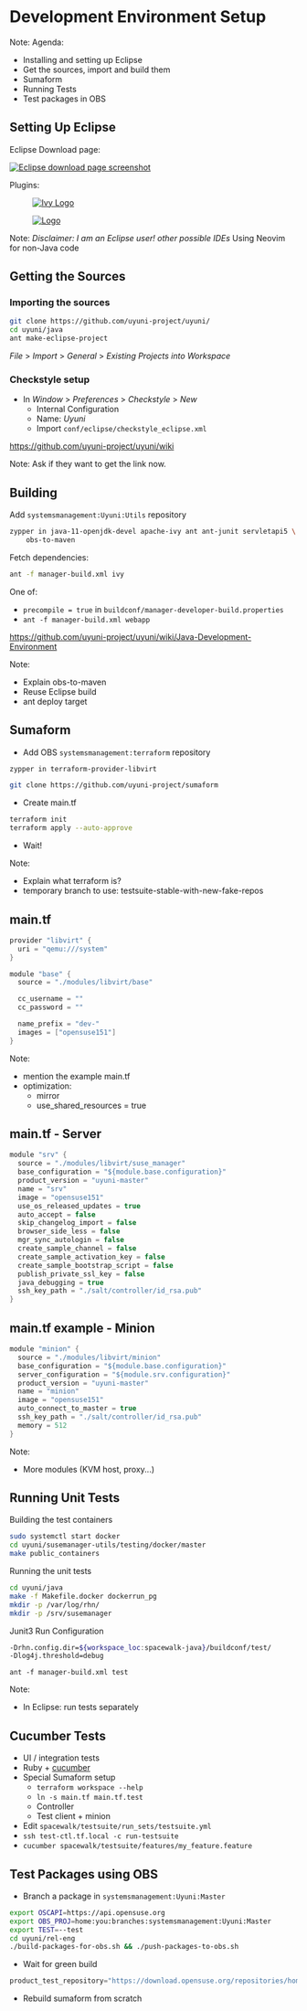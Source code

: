 <!-- .slide: data-state="section-break" id="dev-setup" data-menu-title="Development Setup" data-timing="15" -->
# Development Environment Setup

Note:
Agenda:
* Installing and setting up Eclipse
* Get the sources, import and build them
* Sumaform
* Running Tests
* Test packages in OBS


<!-- .slide: data-state="normal" id="eclipse-setup" data-menu-title="Setting up Eclipse" data-timing="60" -->
## Setting Up Eclipse

Eclipse Download page:

<a title="Eclipse Download Page"
  href="https://www.eclipse.org/downloads/packages/">
  <img alt="Eclipse download page screenshot" data-src="images/eclipse-download.png" class="hcenter"/>
</a>

Plugins:

<div class="container">
  <div class="item">
    <figure>
      <a href="http://ant.apache.org/ivy/ivyde/download.cgi">
        <img data-src="images/ivy-logo.png" alt="Ivy Logo" />
      </a>
    </figure>
  </div>
  <div class="item">
    <figure>
      <a href="https://checkstyle.org/eclipse-cs/#!/install">
        <img data-src="images/checkstyle-logo.png" alt=" Logo" />
      </a>
    </figure>
  </div>
</div>

Note:
*Disclaimer: I am an Eclipse user! other possible IDEs*
Using Neovim for non-Java code


<!-- .slide: data-state="normal" id="getting-sources" data-menu-title="Getting the Sources" data-timing="120" -->
## Getting the Sources

### Importing the sources

```bash
git clone https://github.com/uyuni-project/uyuni/
cd uyuni/java
ant make-eclipse-project
```

*File* > *Import* > *General* > *Existing Projects into Workspace*

### Checkstyle setup

* In *Window* > *Preferences* > *Checkstyle* > *New*
	* Internal Configuration
	* Name: *Uyuni*
	* Import `conf/eclipse/checkstyle_eclipse.xml`


<!-- .slide: data-state="normal" id="dev-wiki-link" data-menu-title="Development Wiki Link" data-timing="15" -->

<div class="qrcode" id="qrcode-wiki" />
<a href="https://github.com/uyuni-project/uyuni/wiki"
   id="wiki">
  https://github.com/uyuni-project/uyuni/wiki
</a>

Note:
Ask if they want to get the link now.


<!-- .slide: data-state="normal" id="building" data-menu-title="Building" data-timing="120" -->
## Building

Add `systemsmanagement:Uyuni:Utils` repository

```bash
zypper in java-11-openjdk-devel apache-ivy ant ant-junit servletapi5 \
    obs-to-maven
```

Fetch dependencies:

```bash
ant -f manager-build.xml ivy
```

One of:

* `precompile = true` in `buildconf/manager-developer-build.properties`
* `ant -f manager-build.xml webapp`

<a href="https://github.com/uyuni-project/uyuni/wiki/Java-Development-Environment">
  https://github.com/uyuni-project/uyuni/wiki/Java-Development-Environment
</a>

Note:
* Explain obs-to-maven
* Reuse Eclipse build
* ant deploy target


<!-- .slide: data-state="normal" id="sumaform" data-menu-title="Sumaform" data-timing="120" -->
## Sumaform

* <!-- .element: id="add-terraform-repo" class="fragment" -->
  Add OBS `systemsmanagement:terraform` repository

```bash
zypper in terraform-provider-libvirt
```
<!-- .element: id="install-terraform" class="fragment" -->

```bash
git clone https://github.com/uyuni-project/sumaform
```
<!-- .element: id="clone-sumaform" class="fragment" -->

* Create main.tf
<!-- .element: id="create-main-tf" class="fragment" -->

```bash
terraform init
terraform apply --auto-approve
```
<!-- .element: id="deploy" class="fragment" -->

* Wait!
<!-- .element: id="wait-deploy" class="fragment" -->

Note:
* Explain what terraform is?
* temporary branch to use: testsuite-stable-with-new-fake-repos


<!-- .slide: data-state="normal" id="main-rf-example" data-menu-title="main.tf example" data-timing="60" -->
## main.tf

```c
provider "libvirt" {
  uri = "qemu:///system"
}

module "base" {
  source = "./modules/libvirt/base"

  cc_username = ""
  cc_password = ""

  name_prefix = "dev-"
  images = ["opensuse151"]
}
```

Note:
* mention the example main.tf
* optimization:
    * mirror
    * use_shared_resources = true


<!-- .slide: data-state="normal" id="main-rf-example-srv" data-menu-title="main.tf example - Server" data-timing="30" -->
## main.tf - Server

```c
module "srv" {
  source = "./modules/libvirt/suse_manager"
  base_configuration = "${module.base.configuration}"
  product_version = "uyuni-master"
  name = "srv"
  image = "opensuse151"
  use_os_released_updates = true
  auto_accept = false
  skip_changelog_import = false
  browser_side_less = false
  mgr_sync_autologin = false
  create_sample_channel = false
  create_sample_activation_key = false
  create_sample_bootstrap_script = false
  publish_private_ssl_key = false
  java_debugging = true
  ssh_key_path = "./salt/controller/id_rsa.pub"
}
```


<!-- .slide: data-state="normal" id="main_tf_minion" data-menu-title="main.tf example - Minion" data-timing="30" -->
## main.tf example - Minion

```c
module "minion" {
  source = "./modules/libvirt/minion"
  base_configuration = "${module.base.configuration}"
  server_configuration = "${module.srv.configuration}"
  product_version = "uyuni-master"
  name = "minion"
  image = "opensuse151"
  auto_connect_to_master = true
  ssh_key_path = "./salt/controller/id_rsa.pub"
  memory = 512
}
```

Note:
* More modules (KVM host, proxy...)


<!-- .slide: data-state="normal" id="running-unit-tests" data-menu-title="Running Unit Tests" data-timing="120" -->
## Running Unit Tests 

Building the test containers

```bash
sudo systemctl start docker
cd uyuni/susemanager-utils/testing/docker/master
make public_containers
```

Running the unit tests

```bash
cd uyuni/java
make -f Makefile.docker dockerrun_pg
mkdir -p /var/log/rhn/
mkdir -p /srv/susemanager
```

Junit3 Run Configuration

```bash
-Drhn.config.dir=${workspace_loc:spacewalk-java}/buildconf/test/
-Dlog4j.threshold=debug
```

`ant -f manager-build.xml test`

Note:
* In Eclipse: run tests separately


<!-- .slide: data-state="normal" id="cucumber-tests" data-menu-title="Cucumber Tests" data-timing="120" -->
## Cucumber Tests

* UI / integration tests
* Ruby + [cucumber](https://cucumber.io/docs)
* Special Sumaform setup
    * `terraform workspace --help`
    * `ln -s main.tf main.tf.test`
    * Controller
    * Test client + minion
* Edit `spacewalk/testsuite/run_sets/testsuite.yml`
* `ssh test-ctl.tf.local -c run-testsuite`
* `cucumber spacewalk/testsuite/features/my_feature.feature`


<!-- .slide: data-state="normal" id="test-packages" data-menu-title="Test Packages with OBS" data-timing="120" -->
## Test Packages using OBS 

* <!-- .element id="branch-obs-master" class="fragment" -->
  Branch a package in `systemsmanagement:Uyuni:Master`

```bash
export OSCAPI=https://api.opensuse.org
export OBS_PROJ=home:you:branches:systemsmanagement:Uyuni:Master
export TEST=--test
cd uyuni/rel-eng
./build-packages-for-obs.sh && ./push-packages-to-obs.sh
```
<!-- .element id="push-to-obs-test" class="fragment" -->

* <!-- .element id="wait-obs" class="fragment" -->
  Wait for green build

```c
product_test_repository="https://download.opensuse.org/repositories/home:/you:/branches:/systemsmanagement:/Uyuni:/Master/openSUSE_Leap_15.1/"
```
<!-- .element id="main-tf-tweak" class="fragment" -->

* <!-- .element id="sumaform-again" class="fragment" -->
  Rebuild sumaform from scratch
